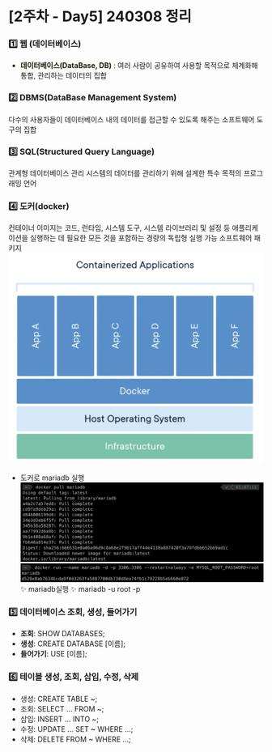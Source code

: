 # [2주차 - Day5] 240308 정리

### 1️⃣ 웹 (데이터베이스)

- <span style="background-color:#FFFFF0"> **데이터베이스(DataBase, DB)** </span> : 여러 사람이 공유하여 사용할 목적으로 체계화해 통합, 관리하는 데이터의 집합

### 2️⃣ DBMS(DataBase Management System)

다수의 사용자들이 데이터베이스 내의 데이터를 접근할 수 있도록 해주는 소프트웨어 도구의 집합

### 3️⃣ SQL(Structured Query Language)

관계형 데이터베이스 관리 시스템의 데이터를 관리하기 위해 설계한 특수 목적의 프로그래밍 언어

### 4️⃣ 도커(docker)

컨테이너 이미지는 코드, 런타임, 시스템 도구, 시스템 라이브러리 및 설정 등 애플리케이션을 실행하는 데 필요한 모든 것을 포함하는 경량의 독립형 실행 가능 소프트웨어 패키지
![docker](../img/docker.png)

- 도커로 mariadb 실행 ![docker_db1](../img/docker_db1.png)
  ![docker_db2](../img/docker_db2.png)
  ✨ mariadb실행 ✨ mariadb -u root -p

### 5️⃣ 데이터베이스 조회, 생성, 들어가기

- **조회**: SHOW DATABASES;
- **생성**: CREATE DATABASE [이름];
- **들어가기**: USE [이름];

### 6️⃣ 테이블 생성, 조회, 삽입, 수정, 삭제

- 생성: CREATE TABLE ~;
- 조회: SELECT ... FROM ~;
- 삽입: INSERT ... INTO ~;
- 수정: UPDATE ... SET ~ WHERE ...;
- 삭제: DELETE FROM ~ WHERE ...;

